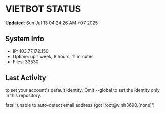 # VIETBOT STATUS
**Updated**: Sun Jul 13 04:24:26 AM +07 2025

## System Info
- IP: 103.77.172.150
- Uptime: up 1 week, 8 hours, 11 minutes
- Files: 33530

## Last Activity

to set your account's default identity.
Omit --global to set the identity only in this repository.

fatal: unable to auto-detect email address (got 'root@vinh3690.(none)')
